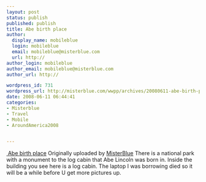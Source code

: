 ```yaml
---
layout: post
status: publish
published: publish
title: Abe birth place
author:
  display_name: mobileblue
  login: mobileblue
  email: mobileblue@misterblue.com
  url: http://
author_login: mobileblue
author_email: mobileblue@misterblue.com
author_url: http://

wordpress_id: 731
wordpress_url: http://misterblue.com/wwpp/archives/20080611-abe-birth-place
date: 2008-06-11 06:44:41
categories:
- Misterblue
- Travel
- Mobile
- AroundAmerica2008


---
```

<span class="flickr-blog-content">
  <span class="flickr-blog-image">
    <a href="http://www.flickr.com/photos/misterblue/2570593804/" title="photo sharing" class="flickr-blog-image">
       <img src="http://farm4.static.flickr.com/3070/2570593804_bd584ef473_m.jpg" alt="" class="flickr-blog-image" />
    </a>
    <span class="flickr-blog-image-title">
      <a href="http://www.flickr.com/photos/misterblue/2570593804/">Abe birth place</a>
    </span>
    <span class="flickr-blog-image-credit">
      Originally uploaded by <a href="http://www.flickr.com/people/misterblue/">MisterBlue</a>
    </span>
  </span>
  <span class="flickr-blog-body">
    There is a national park with a monument to the log cabin that Abe Lincoln was born in. Inside the building you see here is a log cabin. The laptop I was borrowing died so it will be a while before U get more pictures up.
  </span>
</span>
<br />
